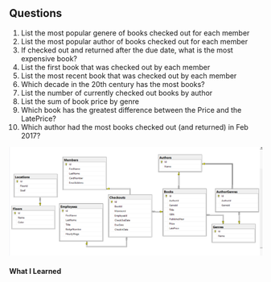 
# 

## Questions
1. List the most popular genere of books checked out for each member
2. List the most popular author of books checked out for each member
3. If checked out and returned after the due date, what is the most expensive book?
4. List the first book that was checked out by each member
5. List the most recent book that was checked out by each member
6. Which decade in the 20th century has the most books?
7. List the number of currently checked out books by author
8. List the sum of book price by genre
9. Which book has the greatest difference between the Price and the LatePrice?
10. Which author had the most books checked out (and returned) in Feb 2017?

![alt text](https://github.com/chrisATYF/Arkansas-Coding-Academy-Course-Material/blob/master/08%20-%20BookWorm%20Library%20Database/dbDiagram.png "Db Diagram")

#### What I Learned
